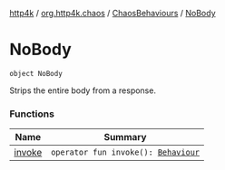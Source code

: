[http4k](../../../index.md) / [org.http4k.chaos](../../index.md) / [ChaosBehaviours](../index.md) / [NoBody](./index.md)

# NoBody

`object NoBody`

Strips the entire body from a response.

### Functions

| Name | Summary |
|---|---|
| [invoke](invoke.md) | `operator fun invoke(): `[`Behaviour`](../../-behaviour.md) |

